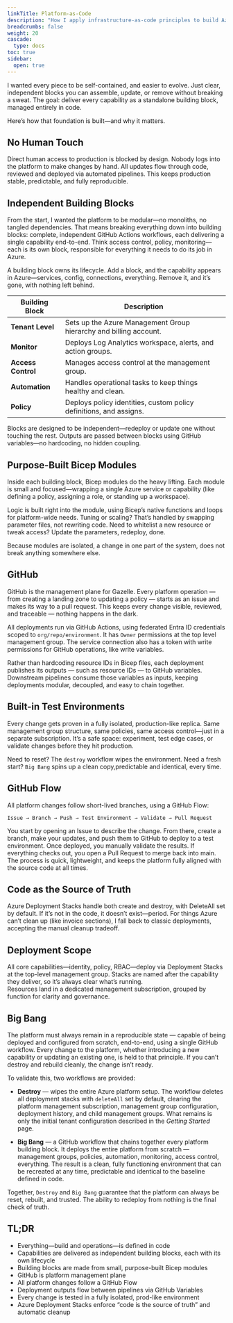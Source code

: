 ```yaml
---
linkTitle: Platform-as-Code
description: "How I apply infrastructure-as-code principles to build Azure landing zones with Bicep and GitHub"
breadcrumbs: false
weight: 20
cascade:
  type: docs  
toc: true
sidebar:
  open: true
---
```


I wanted every piece to be self-contained, and easier to evolve. Just clear, independent blocks you can assemble, update, or remove without breaking a sweat. The goal: deliver every capability as a standalone building block, managed entirely in code. 

Here’s how that foundation is built—and why it matters.

## No Human Touch

Direct human access to production is blocked by design. Nobody logs into the platform to make changes by hand. All updates flow through code, reviewed and deployed via automated pipelines. This keeps production stable, predictable, and fully reproducible.

## Independent Building Blocks

From the start, I wanted the platform to be modular—no monoliths, no tangled dependencies. That means breaking everything down into building blocks: complete, independent GitHub Actions workflows, each delivering a single capability end-to-end. Think access control, policy, monitoring—each is its own block, responsible for everything it needs to do its job in Azure.

A building block owns its lifecycle. Add a block, and the capability appears in Azure—services, config, connections, everything. Remove it, and it’s gone, with nothing left behind. 

| Building Block   | Description |
|------------------|-------------|
| **Tenant Level** | Sets up the Azure Management Group hierarchy and billing account. |
| **Monitor**      | Deploys Log Analytics workspace, alerts, and action groups. |
| **Access Control** | Manages access control at the management group. |
| **Automation**   | Handles operational tasks to keep things healthy and clean. |
| **Policy**       | Deploys policy identities, custom policy definitions, and assigns. |

Blocks are designed to be independent—redeploy or update one without touching the rest. Outputs are passed between blocks using GitHub variables—no hardcoding, no hidden coupling.

## Purpose-Built Bicep Modules

Inside each building block, Bicep modules do the heavy lifting. Each module is small and focused—wrapping a single Azure service or capability (like defining a policy, assigning a role, or standing up a workspace).

Logic is built right into the module, using Bicep’s native functions and loops for platform-wide needs. Tuning or scaling? That’s handled by swapping parameter files, not rewriting code. Need to whitelist a new resource or tweak access? Update the parameters, redeploy, done.

Because modules are isolated, a change in one part of the system, does not break anything somewhere else.

## GitHub 

GitHub is the management plane for Gazelle. Every platform operation — from creating a landing zone to updating a policy — starts as an issue and makes its way to a pull request. This keeps every change visible, reviewed, and traceable — nothing happens in the dark.

All deployments run via GitHub Actions, using federated Entra ID credentials scoped to `org/repo/environment`. It has `Owner` permissions at the top level management group. The service connection also has a token with write permissions for GitHub operations, like write variables.

Rather than hardcoding resource IDs in Bicep files, each deployment publishes its outputs — such as resource IDs — to GitHub variables. Downstream pipelines consume those variables as inputs, keeping deployments modular, decoupled, and easy to chain together.

## Built-in Test Environments

Every change gets proven in a fully isolated, production-like replica. Same management group structure, same policies, same access control—just in a separate subscription. It’s a safe space: experiment, test edge cases, or validate changes before they hit production.

Need to reset? The `destroy` workflow wipes the environment. Need a fresh start? `Big Bang` spins up a clean copy,predictable and identical, every time.

## GitHub Flow

All platform changes follow short-lived branches, using a GitHub Flow:

```
Issue → Branch → Push → Test Environment → Validate → Pull Request

```
You start by opening an Issue to describe the change. From there, create a branch, make your updates, and push them to GitHub to deploy to a test environment. Once deployed, you manually validate the results. If everything checks out, you open a Pull Request to merge back into main. The process is quick, lightweight, and keeps the platform fully aligned with the source code at all times.

## Code as the Source of Truth

Azure Deployment Stacks handle both create and destroy, with DeleteAll set by default. If it’s not in the code, it doesn’t exist—period. For things Azure can’t clean up (like invoice sections), I fall back to classic deployments, accepting the manual cleanup tradeoff.  

## Deployment Scope

All core capabilities—identity, policy, RBAC—deploy via Deployment Stacks at the top-level management group. Stacks are named after the capability they deliver, so it’s always clear what’s running.  
Resources land in a dedicated management subscription, grouped by function for clarity and governance.

## Big Bang

The platform must always remain in a reproducible state — capable of being deployed and configured from scratch, end-to-end, using a single GitHub workflow. Every change to the platform, whether introducing a new capability or updating an existing one, is held to that principle. If you can’t destroy and rebuild cleanly, the change isn’t ready.

To validate this, two workflows are provided:

- **Destroy** — wipes the entire Azure platform setup. The workflow deletes all deployment stacks with `deleteAll` set by default, clearing the platform management subscription, management group configuration, deployment history, and child management groups. What remains is only the initial tenant configuration described in the *Getting Started* page.

- **Big Bang** — a GitHub workflow that chains together every platform building block. It deploys the entire platform from scratch — management groups, policies, automation, monitoring, access control, everything. The result is a clean, fully functioning environment that can be recreated at any time, predictable and identical to the baseline defined in code.

Together, `Destroy` and `Big Bang` guarantee that the platform can always be reset, rebuilt, and trusted. The ability to redeploy from nothing is the final check of truth.

## TL;DR

- Everything—build and operations—is defined in code
- Capabilities are delivered as independent building blocks, each with its own lifecycle
- Building blocks are made from small, purpose-built Bicep modules
- GitHub is platform management plane
- All platform changes follow a GitHub Flow 
- Deployment outputs flow between pipelines via GitHub Variables
- Every change is tested in a fully isolated, prod-like environment
- Azure Deployment Stacks enforce “code is the source of truth” and automatic cleanup